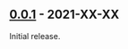 ## [0.0.1] - 2021-XX-XX
Initial release.

<!-- [Unreleased]: https://github.com/Chia-Mine/chia-agent/compare/v0.0.1...v0.0.2 -->
[0.0.1]: https://github.com/Chia-Mine/plot-log-analyzer/releases/tag/v0.0.1
